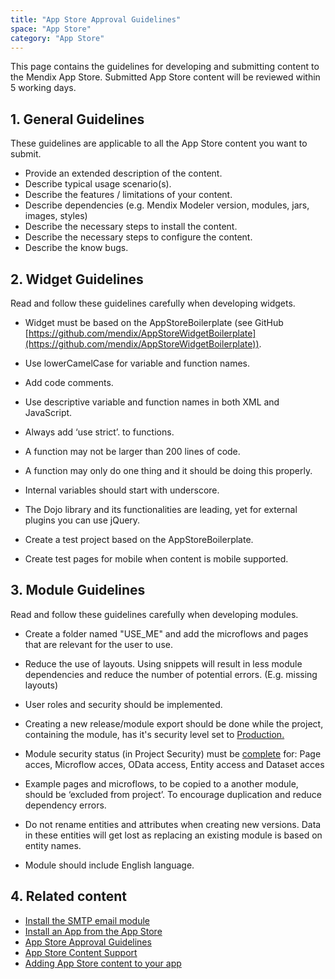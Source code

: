 ```yaml
---
title: "App Store Approval Guidelines"
space: "App Store"
category: "App Store"
---
```



This page contains the guidelines for developing and submitting content to the Mendix App Store. Submitted App Store content will be reviewed within 5 working days.

## 1. General Guidelines

These guidelines are applicable to all the App Store content you want to submit.

*   Provide an extended description of the content.
*   Describe typical usage scenario(s).
*   Describe the features / limitations of your content.
*   Describe dependencies (e.g. Mendix Modeler version, modules, jars, images, styles)
*   Describe the necessary steps to install the content.
*   Describe the necessary steps to configure the content.
*   Describe the know bugs.

## 2\. Widget Guidelines

Read and follow these guidelines carefully when developing widgets.

*   Widget must be based on the AppStoreBoilerplate (see GitHub [https://github.com/mendix/AppStoreWidgetBoilerplate](https://github.com/mendix/AppStoreWidgetBoilerplate)).

*   Use lowerCamelCase for variable and function names.

*   Add code comments.

*   Use descriptive variable and function names in both XML and JavaScript.

*   Always add ‘use strict’. to functions.

*   A function may not be larger than 200 lines of code.

*   A function may only do one thing and it should be doing this properly.

*   Internal variables should start with underscore.

*   The Dojo library and its functionalities are leading, yet for external plugins you can use jQuery.
*   Create a test project based on the AppStoreBoilerplate.
*   Create test pages for mobile when content is mobile supported.

## 3\. Module Guidelines

Read and follow these guidelines carefully when developing modules.

*   Create a folder named "USE_ME" and add the microflows and pages that are relevant for the user to use.

*   Reduce the use of layouts. Using snippets will result in less module dependencies and reduce the number of potential errors. (E.g. missing layouts) 

*   User roles and security should be implemented. 
*   Creating a new release/module export should be done while the project, containing the module, has it's security level set to <u>Production.</u>
*   Module security status (in Project Security) must be <u>complete</u> for: Page acces, Microflow acces, OData access, Entity access and Dataset acces

*   Example pages and microflows, to be copied to a another module, should be ‘excluded from project’. To encourage duplication and reduce dependency errors. 

*   Do not rename entities and attributes when creating new versions. Data in these entities will get lost as replacing an existing module is based on entity names.

*   Module should include English language.

## 4\. Related content

*   [Install the SMTP email module](/howto6/Install+and+Configure+the+SMTP+Module)
*   [Install an App from the App Store](/appstore/Install+an+App+from+the+App+Store)
*   [App Store Approval Guidelines](/appstore/App+Store+Approval+Guidelines)
*   [App Store Content Support](/appstore/App+Store+Content+Support)
*   [Adding App Store content to your app](/appstore/Adding+App+Store+content+to+your+app)
